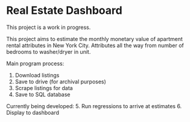 # Real Estate Dashboard

This project is a work in progress.

This project aims to estimate the monthly monetary value of apartment rental attributes in New York City. Attributes all the way from number of bedrooms to washer/dryer in unit. 

Main program process:
1. Download listings
2. Save to drive (for archival purposes)
3. Scrape listings for data
4. Save to SQL database

Currently being developed:
5. Run regressions to arrive at estimates
6. Display to dashboard
